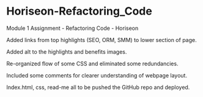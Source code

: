 # Horiseon-Refactoring_Code
Module 1 Assignment - Refactoring Code - Horiseon

Added links from top highlights (SEO, ORM, SMM) to lower section of page.

Added alt to the highlights and benefits images.

Re-organized flow of some CSS and eliminated some redundancies.

Included some comments for clearer understanding of webpage layout.

Index.html, css, read-me all to be pushed the GitHub repo and deployed.